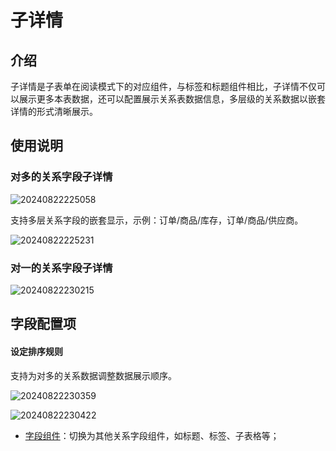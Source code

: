 # 子详情

## 介绍

子详情是子表单在阅读模式下的对应组件，与标签和标题组件相比，子详情不仅可以展示更多本表数据，还可以配置展示关系表数据信息，多层级的关系数据以嵌套详情的形式清晰展示。

## 使用说明

### 对多的关系字段子详情

![20240822225058](https://static-docs.nocobase.com/20240822225058.png)

支持多层关系字段的嵌套显示，示例：订单/商品/库存，订单/商品/供应商。

![20240822225231](https://static-docs.nocobase.com/20240822225231.png)

### 对一的关系字段子详情

![20240822230215](https://static-docs.nocobase.com/20240822230215.png)

## 字段配置项

#### 设定排序规则

支持为对多的关系数据调整数据展示顺序。

![20240822230359](https://static-docs.nocobase.com/20240822230359.png)

![20240822230422](https://static-docs.nocobase.com/20240822230422.png)

- [字段组件](/handbook/ui/fields/association-field)：切换为其他关系字段组件，如标题、标签、子表格等；

